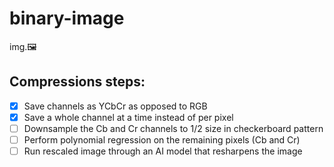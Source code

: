 # binary-image
img.🖼

## Compressions steps:
- [x] Save channels as YCbCr as opposed to RGB
- [x] Save a whole channel at a time instead of per pixel
- [ ] Downsample the Cb and Cr channels to 1/2 size in checkerboard pattern
- [ ] Perform polynomial regression on the remaining pixels (Cb and Cr)
- [ ] Run rescaled image through an AI model that resharpens the image
